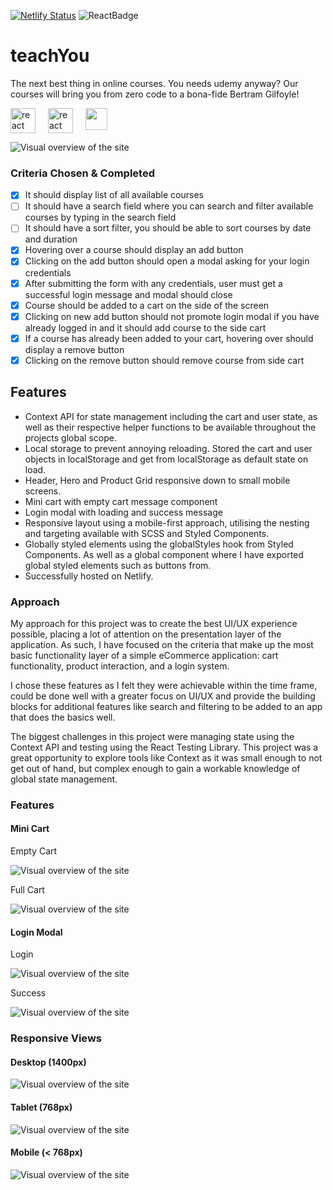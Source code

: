 [![Netlify Status](https://api.netlify.com/api/v1/badges/3fdbbe77-693f-469f-8428-b4b735cc49f2/deploy-status)](https://app.netlify.com/sites/teachyou/deploys) ![ReactBadge](https://badges.aleen42.com/src/react.svg)

# teachYou

The next best thing in online courses. You needs udemy anyway? Our courses will bring you from zero code to a bona-fide Bertram Gilfoyle!

<div style="display: inline-flex; width: 100%; gap: 20px;">
    <img src="https://icons-for-free.com/iconfiles/png/512/design+development+facebook+framework+mobile+react+icon-1320165723839064798.png" width="40px" alt='react tag'>
    <img src="https://raw.githubusercontent.com/styled-components/brand/master/styled-components.png" width="40px" alt='react tag'>
    <a href="https://weteachyou.aronweston.com"><img src="src/assets/images/link.jpg" width="35px"></a>
</div>

![Visual overview of the site](src/assets/images/overview.png)

### Criteria Chosen & Completed

- [x] It should display list of all available courses
- [ ] It should have a search field where you can search and filter available courses by typing in the search field
- [ ] It should have a sort filter, you should be able to sort courses by date and duration
- [x] Hovering over a course should display an add button
- [x] Clicking on the add button should open a modal asking for your login credentials
- [x] After submitting the form with any credentials, user must get a successful login message and modal should close
- [x] Course should be added to a cart on the side of the screen
- [x] Clicking on new add button should not promote login modal if you have already logged in and it should add course to the side cart
- [x] If a course has already been added to your cart, hovering over should display a remove button
- [x] Clicking on the remove button should remove course from side cart

## Features

- Context API for state management including the cart and user state, as well as their respective helper functions to be available throughout the projects global scope.
- Local storage to prevent annoying reloading. Stored the cart and user objects in localStorage and get from localStorage as default state on load.
- Header, Hero and Product Grid responsive down to small mobile screens.
- Mini cart with empty cart message component
- Login modal with loading and success message
- Responsive layout using a mobile-first approach, utilising the nesting and targeting available with SCSS and Styled Components.
- Globally styled elements using the globalStyles hook from Styled Components. As well as a global component where I have exported global styled elements such as buttons from.
- Successfully hosted on Netlify.

### Approach

My approach for this project was to create the best UI/UX experience possible, placing a lot of attention on the presentation layer of the application. As such, I have focused on the criteria that make up the most basic functionality layer of a simple eCommerce application: cart functionality, product interaction, and a login system.

I chose these features as I felt they were achievable within the time frame, could be done well with a greater focus on UI/UX and provide the building blocks for additional features like search and filtering to be added to an app that does the basics well.

The biggest challenges in this project were managing state using the Context API and testing using the React Testing Library. This project was a great opportunity to explore tools like Context as it was small enough to not get out of hand, but complex enough to gain a workable knowledge of global state management.

### Features

#### Mini Cart

Empty Cart

![Visual overview of the site](src/assets/images/desktop-cart.png)

Full Cart

![Visual overview of the site](src/assets/images/full-cart.png)

#### Login Modal

Login

![Visual overview of the site](src/assets/images/login.png)

Success

![Visual overview of the site](src/assets/images/login-success.png)

### Responsive Views

#### Desktop (1400px)

![Visual overview of the site](src/assets/images/desktop.png)

#### Tablet (768px)

![Visual overview of the site](src/assets/images/tablet.png)

#### Mobile (< 768px)

![Visual overview of the site](src/assets/images/mobile.png)
